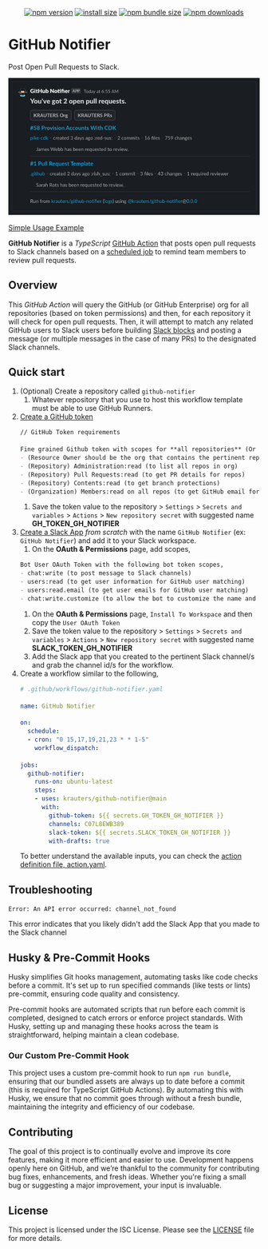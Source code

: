 

<div align="center">

[![npm version](https://img.shields.io/npm/v/@krauters/github-notifier.svg?style=flat-square)](https://www.npmjs.org/package/@krauters/github-notifier)
[![install size](https://img.shields.io/badge/dynamic/json?url=https://packagephobia.com/v2/api.json?p=@krauters/github-notifier&query=$.install.pretty&label=install%20size&style=flat-square)](https://packagephobia.now.sh/result?p=@krauters/github-notifier)
[![npm bundle size](https://img.shields.io/bundlephobia/minzip/@krauters/github-notifier?style=flat-square)](https://bundlephobia.com/package/@krauters/github-notifier@latest)
[![npm downloads](https://img.shields.io/npm/dm/@krauters/github-notifier.svg?style=flat-square)](https://npm-stat.com/charts.html?package=@krauters/github-notifier)

</div>

# GitHub Notifier

Post Open Pull Requests to Slack.

![GitHub Notifier Example](./images/example.png)

[Simple Usage Example](https://github.com/krauters/github-slack-notifier)

**GitHub Notifier** is a _TypeScript_ [GitHub Action](https://docs.github.com/en/actions) that posts open pull requests to Slack channels based on a [scheduled job](https://crontab.guru/) to remind team members to review pull requests.

## Overview

This _GitHub Action_ will query the GitHub (or GitHub Enterprise) org for all repositories (based on token permissions) and then, for each repository it will check for open pull requests. Then, it will attempt to match any related GitHub users to Slack users before building [Slack blocks](https://app.slack.com/block-kit-builder/T025EE5RS#%7B%22blocks%22:%5B%5D%7D) and posting a message (or multiple messages in the case of many PRs) to the designated Slack channels. 

## Quick start

1. (Optional) Create a repository called `github-notifier`
    1. Whatever repository that you use to host this workflow template must be able to use GitHub Runners.
1. [Create a GitHub token](https://github.com/settings/tokens?type=beta)
    ```md
    // GitHub Token requirements

    Fine grained Github token with scopes for **all repositories** (Or a subset of repositories that you want included in the notification),
    - (Resource Owner should be the org that contains the pertinent repositories/pull-requests – Requires an org owner to create it)
    - (Repository) Administration:read (to list all repos in org)
    - (Repository) Pull Requests:read (to get PR details for repos)
    - (Repository) Contents:read (to get branch protections)
    - (Organization) Members:read on all repos (to get GitHub email for Slack user matching)
    ```
    1. Save the token value to the repository > `Settings` > `Secrets and variables` > `Actions` > `New repository secret` with suggested name **GH_TOKEN_GH_NOTIFIER**
1. [Create a Slack App](https://api.slack.com/apps) _from scratch_ with the name `GitHub Notifier` (ex: `GitHub Notifier`) and add it to your Slack workspace.
    1. On the **OAuth & Permissions** page, add scopes,
    ```md
    Bot User OAuth Token with the following bot token scopes,
    - chat:write (to post message to Slack channels)
    - users:read (to get user information for GitHub user matching)
    - users:read.email (to get user emails for GitHub user matching)
    - chat:write.customize (to allow the bot to customize the name and avatar)
    ```
    1. On the **OAuth & Permissions** page, `Install To Workspace` and then copy the `User OAuth Token`
    1. Save the token value to the repository > `Settings` > `Secrets and variables` > `Actions` > `New repository secret` with suggested name **SLACK_TOKEN_GH_NOTIFIER**
    1. Add the Slack app that you created to the pertinent Slack channel/s and grab the channel id/s for the workflow.
1. Create a workflow similar to the following,
    ```yaml
    # .github/workflows/github-notifier.yaml

    name: GitHub Notifier

    on:
      schedule:
      - cron: "0 15,17,19,21,23 * * 1-5"
        workflow_dispatch:

    jobs:
      github-notifier:
        runs-on: ubuntu-latest
        steps:
        - uses: krauters/github-notifier@main
          with:
            github-token: ${{ secrets.GH_TOKEN_GH_NOTIFIER }}
            channels: C07L8EWB389
            slack-token: ${{ secrets.SLACK_TOKEN_GH_NOTIFIER }}
            with-drafts: true
    ```
    To better understand the available inputs, you can check the [action definition file, action.yaml](./action.yaml).

## Troubleshooting

```
Error: An API error occurred: channel_not_found
```

This error indicates that you likely didn't add the Slack App that you made to the Slack channel

## Husky & Pre-Commit Hooks

Husky simplifies Git hooks management, automating tasks like code checks before a commit. It's set up to run specified commands (like tests or lints) pre-commit, ensuring code quality and consistency.

Pre-commit hooks are automated scripts that run before each commit is completed, designed to catch errors or enforce project standards. With Husky, setting up and managing these hooks across the team is straightforward, helping maintain a clean codebase.

### Our Custom Pre-Commit Hook

This project uses a custom pre-commit hook to run `npm run bundle`, ensuring that our bundled assets are always up to date before a commit (this is required for TypeScript GitHub Actions). By automating this with Husky, we ensure that no commit goes through without a fresh bundle, maintaining the integrity and efficiency of our codebase.

## Contributing

The goal of this project is to continually evolve and improve its core features, making it more efficient and easier to use. Development happens openly here on GitHub, and we’re thankful to the community for contributing bug fixes, enhancements, and fresh ideas. Whether you're fixing a small bug or suggesting a major improvement, your input is invaluable.

## License

This project is licensed under the ISC License. Please see the [LICENSE](./LICENSE) file for more details.
